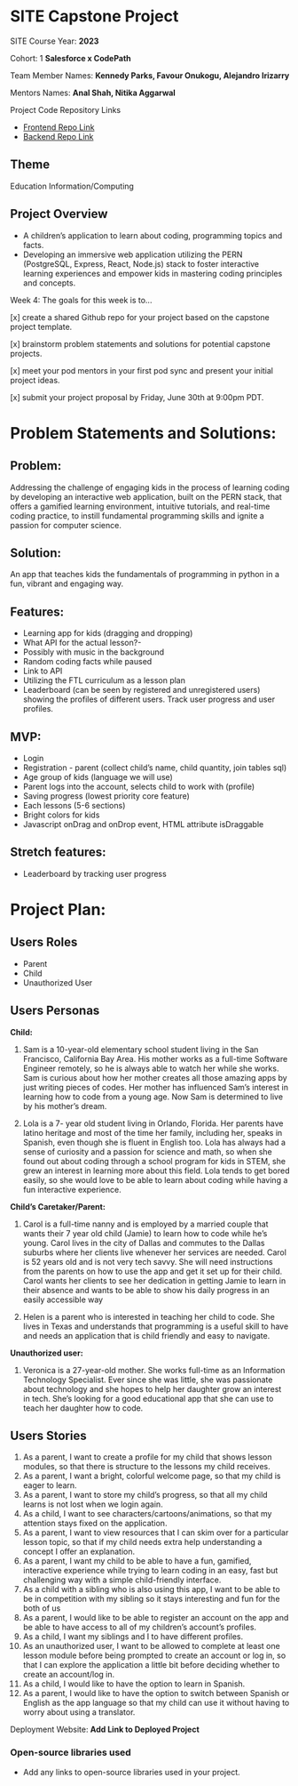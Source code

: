 # SITE Capstone Project

SITE Course Year: **2023**

Cohort: 1 **Salesforce x CodePath**

Team Member Names: **Kennedy Parks, Favour Onukogu, Alejandro Irizarry**

Mentors Names: **Anal Shah, Nitika Aggarwal**

Project Code Repository Links

* [Frontend Repo Link]()
* [Backend Repo Link]()


## Theme
Education
Information/Computing


## Project Overview

- A children’s application to learn about coding, programming topics and facts. 
- Developing an immersive web application utilizing the PERN (PostgreSQL, Express, React, Node.js) stack to foster interactive learning experiences and empower kids  in mastering coding principles and concepts.

Week 4:
The goals for this week is to...

[x] create a shared Github repo for your project based on the capstone project template.

[x] brainstorm problem statements and solutions for potential capstone projects.

[x] meet your pod mentors in your first pod sync and present your initial project ideas.

[x] submit your project proposal by Friday, June 30th at 9:00pm PDT.

# Problem Statements and Solutions: 

## Problem:
Addressing the challenge of engaging kids in the process of learning coding by developing an interactive web application, built on the PERN stack, that offers a gamified learning environment, intuitive tutorials, and real-time coding practice, to instill fundamental programming skills and ignite a passion for computer science.

## Solution:
An app that teaches kids the fundamentals of programming in python in a fun, vibrant and engaging way.

## Features:
- Learning app for kids  (dragging and dropping)
- What API for the actual lesson?-
- Possibly with music in the background
- Random coding facts while paused
- Link to API
- Utilizing the FTL curriculum as a lesson plan
- Leaderboard (can be seen by registered and unregistered users) showing the profiles of different users.
Track user progress and user profiles.


## MVP:
- Login
- Registration - parent (collect child’s name, child quantity, join tables sql)
- Age group of kids (language we will use)
- Parent logs into the account, selects child to work with (profile)
- Saving progress (lowest priority core feature)
- Each lessons (5-6 sections)
- Bright colors for kids
- Javascript onDrag and onDrop event, HTML attribute isDraggable


## Stretch features:
- Leaderboard by tracking user progress

# Project Plan:

## Users Roles

- Parent
- Child
- Unauthorized User

## Users Personas
**Child:**
1. Sam is a 10-year-old elementary school student living in the San Francisco, California Bay Area. His mother works as a full-time Software Engineer remotely, so he is always able to watch her while she works. Sam is curious about how her mother creates all those amazing apps by just writing pieces of codes. Her mother has influenced Sam’s interest in learning how to code from a young age. Now Sam is determined to live by his mother’s dream.
   
2. Lola is a 7- year old student living in Orlando, Florida. Her parents have latino heritage and most of the time her family, including her, speaks in Spanish, even though she is fluent in English too. Lola has always had a sense of curiosity and a passion for science and math, so when she found out about coding through a school program for kids in STEM, she grew an interest in learning more about this field. Lola tends to get bored easily, so she would love to be able to learn about coding while having a fun interactive experience.

**Child’s Caretaker/Parent:** 
1. Carol is a full-time nanny and is employed by a married couple that wants their 7 year old child (Jamie) to learn how to code while he’s young. Carol lives in the city of Dallas and commutes to the Dallas suburbs where her clients live whenever her services are needed. Carol is 52 years old and is not very tech savvy. She will need instructions from the parents on how to use the app and get it set up for their child. 
Carol wants her clients to see her dedication in getting Jamie to learn in their absence and wants to be able to show his daily progress in an easily accessible way

2. Helen is a parent who is interested in teaching her child to code. She lives in Texas and understands that programming is a useful skill to have and needs an application that is child friendly and easy to navigate.

**Unauthorized user:**

1. Veronica is a 27-year-old mother. She works full-time as an Information Technology Specialist. Ever since she was little, she was passionate about technology and she hopes to help her daughter grow an interest in tech. She’s looking  for a  good educational app that she can use to teach her daughter how to code.

## Users Stories
1. As a parent, I want to create a profile for my child that shows lesson modules, so that there is structure to the lessons my child receives.
2. As a parent, I want a bright, colorful welcome page, so that my child is eager to learn.
3. As a parent, I want to store my child’s progress, so that all my child learns  is not lost when we login again.
4. As a child, I want to see characters/cartoons/animations, so that my attention stays fixed on the application.
5. As a parent, I want to view resources that I can skim over for a particular lesson topic, so that if my child needs extra help understanding a concept I offer an explanation.
6. As a parent, I want my child to be able to have a fun, gamified, interactive experience while trying to learn coding in an easy, fast but challenging way with a simple child-friendly interface.
7. As a child with a sibling who is also using this app, I want to be able to be in competition with my sibling so it stays interesting and fun for the both of us
8. As a parent, I would like to be able to register an account on the app and be able to have access to all of my  children’s account’s profiles.
9. As a child, I want my siblings and I to have different profiles.
10. As an unauthorized user, I want to be allowed to complete at least one lesson module before being prompted to create an account or log in, so that I can explore the application a little bit before deciding whether to create an account/log in.
11. As a child, I would like to have the option to learn in Spanish.
12. As a parent, I would like to have the option to switch between Spanish or English as the app language so that my child can use it without having to worry about using a translator.


Deployment Website: **Add Link to Deployed Project**

### Open-source libraries used

- Add any links to open-source libraries used in your project.
